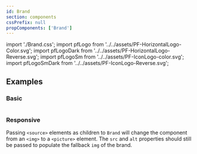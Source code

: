 ```yaml
---
id: Brand
section: components
cssPrefix: null
propComponents: ['Brand']
---
```


import './Brand.css';
import pfLogo from '../../assets/PF-HorizontalLogo-Color.svg';
import pfLogoDark from '../../assets/PF-HorizontalLogo-Reverse.svg';
import pfLogoSm from '../../assets/PF-IconLogo-color.svg';
import pfLogoSmDark from '../../assets/PF-IconLogo-Reverse.svg';

## Examples

### Basic

```ts file="./BrandBasic.tsx"
```

### Responsive

Passing `<source>` elements as children to `Brand` will change the component from an `<img>` to a `<picture>` element. The `src` and `alt` properties should still be passed to populate the fallback `img` of the brand.

```ts file="./BrandResponsive.tsx"
```
